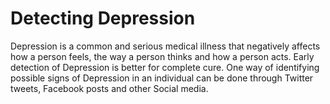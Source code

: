 # Detecting Depression
Depression is a common and serious medical illness 
that negatively affects how a person feels, the way a person thinks and how a person acts.
Early detection of Depression is better for complete cure.
One way of identifying possible signs of Depression in an individual can be done through Twitter tweets,
Facebook posts and other Social media.
